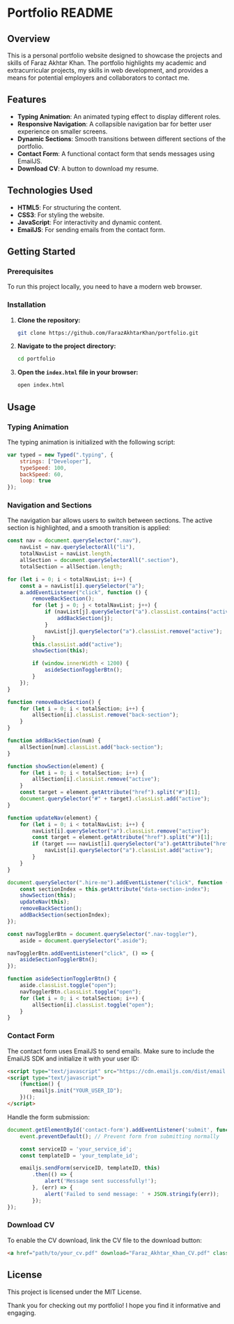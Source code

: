 # Portfolio README

## Overview

This is a personal portfolio website designed to showcase the projects and skills of Faraz Akhtar Khan. The portfolio highlights my academic and extracurricular projects, my skills in web development, and provides a means for potential employers and collaborators to contact me.

## Features

- **Typing Animation**: An animated typing effect to display different roles.
- **Responsive Navigation**: A collapsible navigation bar for better user experience on smaller screens.
- **Dynamic Sections**: Smooth transitions between different sections of the portfolio.
- **Contact Form**: A functional contact form that sends messages using EmailJS.
- **Download CV**: A button to download my resume.

## Technologies Used

- **HTML5**: For structuring the content.
- **CSS3**: For styling the website.
- **JavaScript**: For interactivity and dynamic content.
- **EmailJS**: For sending emails from the contact form.

## Getting Started

### Prerequisites

To run this project locally, you need to have a modern web browser.

### Installation

1. **Clone the repository:**

   ```bash
   git clone https://github.com/FarazAkhtarKhan/portfolio.git
   ```

2. **Navigate to the project directory:**

   ```bash
   cd portfolio
   ```

3. **Open the `index.html` file in your browser:**

   ```bash
   open index.html
   ```

## Usage

### Typing Animation

The typing animation is initialized with the following script:

```javascript
var typed = new Typed(".typing", {
    strings: ["Developer"],
    typeSpeed: 100,
    backSpeed: 60,
    loop: true
});
```

### Navigation and Sections

The navigation bar allows users to switch between sections. The active section is highlighted, and a smooth transition is applied:

```javascript
const nav = document.querySelector(".nav"),
    navList = nav.querySelectorAll("li"),
    totalNavList = navList.length,
    allSection = document.querySelectorAll(".section"),
    totalSection = allSection.length;

for (let i = 0; i < totalNavList; i++) {
    const a = navList[i].querySelector("a");
    a.addEventListener("click", function () {
        removeBackSection();
        for (let j = 0; j < totalNavList; j++) {
            if (navList[j].querySelector("a").classList.contains("active")) {
                addBackSection(j);
            }
            navList[j].querySelector("a").classList.remove("active");
        }
        this.classList.add("active");
        showSection(this);

        if (window.innerWidth < 1200) {
            asideSectionTogglerBtn();
        }
    });
}

function removeBackSection() {
    for (let i = 0; i < totalSection; i++) {
        allSection[i].classList.remove("back-section");
    }
}

function addBackSection(num) {
    allSection[num].classList.add("back-section");
}

function showSection(element) {
    for (let i = 0; i < totalSection; i++) {
        allSection[i].classList.remove("active");
    }
    const target = element.getAttribute("href").split("#")[1];
    document.querySelector("#" + target).classList.add("active");
}

function updateNav(element) {
    for (let i = 0; i < totalNavList; i++) {
        navList[i].querySelector("a").classList.remove("active");
        const target = element.getAttribute("href").split("#")[1];
        if (target === navList[i].querySelector("a").getAttribute("href").split("#")[1]) {
            navList[i].querySelector("a").classList.add("active");
        }
    }
}

document.querySelector(".hire-me").addEventListener("click", function () {
    const sectionIndex = this.getAttribute("data-section-index");
    showSection(this);
    updateNav(this);
    removeBackSection();
    addBackSection(sectionIndex);
});

const navTogglerBtn = document.querySelector(".nav-toggler"),
    aside = document.querySelector(".aside");

navTogglerBtn.addEventListener("click", () => {
    asideSectionTogglerBtn();
});

function asideSectionTogglerBtn() {
    aside.classList.toggle("open");
    navTogglerBtn.classList.toggle("open");
    for (let i = 0; i < totalSection; i++) {
        allSection[i].classList.toggle("open");
    }
}
```

### Contact Form

The contact form uses EmailJS to send emails. Make sure to include the EmailJS SDK and initialize it with your user ID:

```html
<script type="text/javascript" src="https://cdn.emailjs.com/dist/email.min.js"></script>
<script type="text/javascript">
    (function() {
        emailjs.init("YOUR_USER_ID");
    })();
</script>
```

Handle the form submission:

```javascript
document.getElementById('contact-form').addEventListener('submit', function(event) {
    event.preventDefault(); // Prevent form from submitting normally

    const serviceID = 'your_service_id';
    const templateID = 'your_template_id';

    emailjs.sendForm(serviceID, templateID, this)
        .then(() => {
            alert('Message sent successfully!');
        }, (err) => {
            alert('Failed to send message: ' + JSON.stringify(err));
        });
});
```

### Download CV

To enable the CV download, link the CV file to the download button:

```html
<a href="path/to/your_cv.pdf" download="Faraz_Akhtar_Khan_CV.pdf" class="btn">Download CV</a>
```

## License

This project is licensed under the MIT License.

Thank you for checking out my portfolio! I hope you find it informative and engaging.
